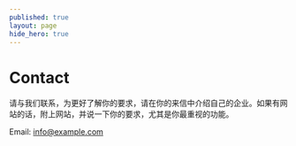 ```yaml
---
published: true
layout: page
hide_hero: true
---
```


# Contact

请与我们联系，为更好了解你的要求，请在你的来信中介绍自己的企业。如果有网站的话，附上网站，并说一下你的要求，尤其是你最重视的功能。

Email: info@example.com



